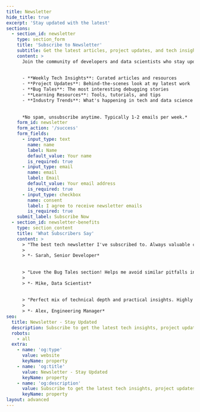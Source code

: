 ```yaml
---
title: Newsletter
hide_title: true
excerpt: 'Stay updated with the latest'
sections:
  - section_id: newsletter
    type: section_form
    title: 'Subscribe to Newsletter'
    subtitle: Get the latest articles, project updates, and tech insights delivered to your inbox
    content: >
      Join the community of developers and data scientists who stay updated with:
      
      
      - **Weekly Tech Insights**: Curated articles and resources
      - **Project Updates**: Behind-the-scenes look at my latest work
      - **Bug Tales**: The most interesting debugging stories
      - **Learning Resources**: Tools, tutorials, and tips
      - **Industry Trends**: What's happening in tech and data science
      
      
      *No spam, unsubscribe anytime. Typically 1-2 emails per week.*
    form_id: newsletter
    form_action: '/success'
    form_fields:
      - input_type: text
        name: name
        label: Name
        default_value: Your name
        is_required: true
      - input_type: email
        name: email
        label: Email
        default_value: Your email address
        is_required: true
      - input_type: checkbox
        name: consent
        label: I agree to receive newsletter emails
        is_required: true
    submit_label: Subscribe Now
  - section_id: newsletter-benefits
    type: section_content
    title: 'What Subscribers Say'
    content: >
      > "The best tech newsletter I've subscribed to. Always valuable content, never spam."
      > 
      > *- Sarah, Senior Developer*
      
      
      > "Love the Bug Tales section! Helps me avoid similar pitfalls in my own code."
      > 
      > *- Mike, Data Scientist*
      
      
      > "Perfect mix of technical depth and practical insights. Highly recommended!"
      > 
      > *- Alex, Engineering Manager*
seo:
  title: Newsletter - Stay Updated
  description: Subscribe to get the latest tech insights, project updates, and debugging stories
  robots:
    - all
  extra:
    - name: 'og:type'
      value: website
      keyName: property
    - name: 'og:title'
      value: Newsletter - Stay Updated
      keyName: property
    - name: 'og:description'
      value: Subscribe to get the latest tech insights, project updates, and debugging stories
      keyName: property
layout: advanced
---
```

